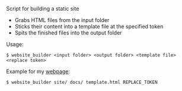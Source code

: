Script for building a static site
- Grabs HTML files from the input folder
- Sticks their content into a template file at the specified token
- Spits the finished files into the output folder

Usage:
```
$ website_builder <input folder> <output folder> <template file> <replace token>
```

Example for my [webpage](https://github.com/karlramberg/karlramberg.github.io):
```
$ website_builder site/ docs/ template.html REPLACE_TOKEN
```
